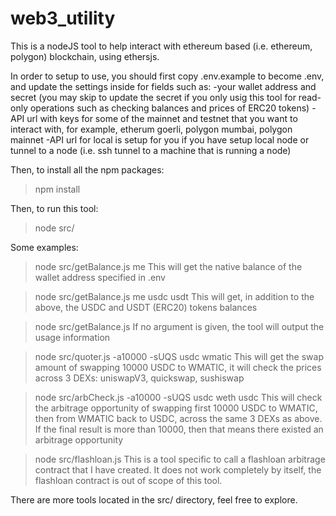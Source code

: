 # web3_utility

This is a nodeJS tool to help interact with ethereum based (i.e. ethereum, polygon) blockchain, using ethersjs.

In order to setup to use, you should first copy .env.example to become .env, and update the settings inside for fields such as:
-your wallet address and secret (you may skip to update the secret if you only usig this tool for read-only operations such as checking balances and prices of ERC20 tokens)
-API url with keys for some of the mainnet and testnet that you want to interact with, for example, etherum goerli, polygon mumbai, polygon mainnet
-API url for local is setup for you if you have setup local node or tunnel to a node (i.e. ssh tunnel to a machine that is running a node)

Then, to install all the npm packages:
> npm install

Then, to run this tool:
> node src/<tool js name>

Some examples:
> node src/getBalance.js me 
This will get the native balance of the wallet address specified in .env

> node src/getBalance.js me usdc usdt
This will get, in addition to the above, the USDC and USDT (ERC20) tokens balances

> node src/getBalance.js
If no argument is given, the tool will output the usage information

> node src/quoter.js -a10000 -sUQS usdc wmatic
This will get the swap amount of swapping 10000 USDC to WMATIC, it will check the prices across 3 DEXs: uniswapV3, quickswap, sushiswap

> node src/arbCheck.js -a10000 -sUQS usdc weth usdc
This will check the arbitrage opportunity of swapping first 10000 USDC to WMATIC, then from WMATIC back to USDC, across the same 3 DEXs as above.
If the final result is more than 10000, then that means there existed an arbitrage opportunity

> node src/flashloan.js
This is a tool specific to call a flashloan arbitrage contract that I have created. It does not work completely by itself, the flashloan contract is out of scope of this tool.

There are more tools located in the src/ directory, feel free to explore.


